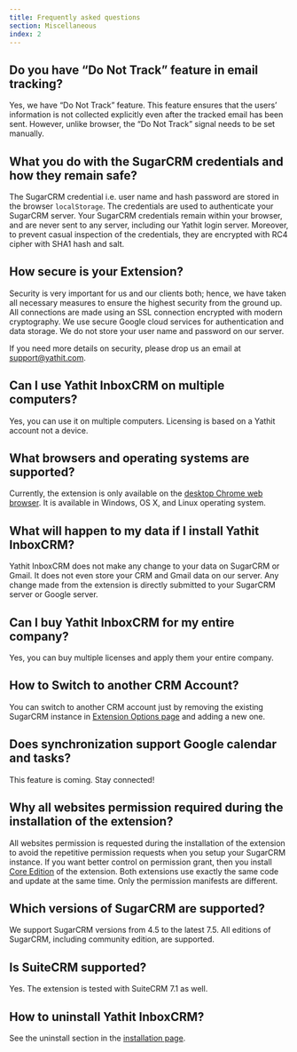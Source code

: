 ```yaml
---
title: Frequently asked questions
section: Miscellaneous
index: 2
---
```



## Do you have “Do Not Track” feature in email tracking?
Yes, we have “Do Not Track” feature. This feature ensures that the users’ information is not collected explicitly even after the tracked email has been sent. However, unlike browser, the “Do Not Track” signal needs to be set manually. 

## What you do with the SugarCRM credentials and how they remain safe?
The SugarCRM credential i.e. user name and hash password are stored in the browser <code>localStorage</code>. The credentials are used to authenticate your SugarCRM server. Your SugarCRM credentials remain within your browser, and are never sent to any server, including our Yathit login server. Moreover, to prevent casual inspection of the credentials, they are encrypted with RC4 cipher with SHA1 hash and salt.

## How secure is your Extension?
Security is very important for us and our clients both; hence, we have taken all necessary measures to ensure the highest security from the ground up. All connections are made using an SSL connection encrypted with modern cryptography. We use secure Google cloud services for authentication and data storage. We do not store your user name and password on our server. 

If you need more details on security, please drop us an email at [support@yathit.com](mailto:support@yathit.com).

## Can I use Yathit InboxCRM on multiple computers?
Yes, you can use it on multiple computers. Licensing is based on a Yathit account not a device. 

## What browsers and operating systems are supported?
Currently, the extension is only available on the [desktop Chrome web browser](https://www.google.com/chrome/browser/desktop/).  It is available in Windows, OS X, and Linux operating system.

## What will happen to my data if I install Yathit InboxCRM?
Yathit InboxCRM does not make any change to your data on SugarCRM or Gmail. It does not even store your CRM and Gmail data on our server. Any change made from the extension is directly submitted to your SugarCRM server or Google server.

## Can I buy Yathit InboxCRM for my entire company?
Yes, you can buy multiple licenses and apply them your entire company.

## How to Switch to another CRM Account?
You can switch to another CRM account just by removing the existing SugarCRM instance in [Extension Options page](chrome-extension://iccdnijlhdogaccaiafdpjmbakdcdakk/option-page.html) and adding a new one.

## Does synchronization support Google calendar and tasks?
This feature is coming. Stay connected!

## Why all websites permission required during the installation of the extension?
All websites permission is requested during the installation of the extension to avoid the repetitive permission requests when you setup your SugarCRM instance. If you want better control on permission grant, then you install [Core Edition](https://chrome.google.com/webstore/detail/yathit-inboxcrm-core-edit/egebnnhpekhpmdagldbgkghcmgmobofg) of the extension. Both extensions use exactly the same code and update at the same time. Only the permission manifests are different. 

## Which versions of SugarCRM are supported?
We support SugarCRM versions from 4.5 to the latest 7.5. All editions of SugarCRM, including community edition, are supported.

## Is SuiteCRM supported?
Yes. The extension is tested with SuiteCRM 7.1 as well.

## How to uninstall Yathit InboxCRM?
See the uninstall section in the [installation page](installation).
